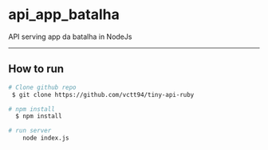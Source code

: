 # api_app_batalha

API serving app da batalha in NodeJs

-------------------------------------------------------------------------------------------------------------------------------------------------------------------------------

## How to run

```bash
# Clone github repo
 $ git clone https://github.com/vctt94/tiny-api-ruby

# npm install
  $ npm install

# run server
	node index.js  

```